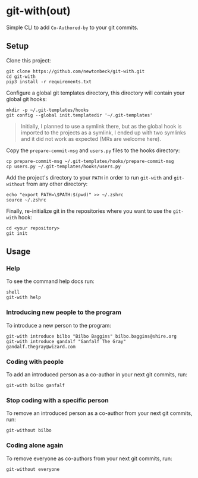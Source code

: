 # git-with(out)

Simple CLI to add `Co-Authored-by` to your git commits.

## Setup

Clone this project:

```shell
git clone https://github.com/newtonbeck/git-with.git
cd git-with
pip3 install -r requirements.txt
```

Configure a global git templates directory, this directory will contain your global git hooks:

```shell
mkdir -p ~/.git-templates/hooks
git config --global init.templatedir '~/.git-templates'
```

> Initially, I planned to use a symlink there, but as the global hook is imported to the projects as a symlink, I ended up with two symlinks and it did not work as expected (MRs are welcome here).

Copy the `prepare-commit-msg` and `users.py` files to the hooks directory:

```shell
cp prepare-commit-msg ~/.git-templates/hooks/prepare-commit-msg
cp users.py ~/.git-templates/hooks/users.py
```

Add the project's directory to your `PATH` in order to run `git-with` and `git-without` from any other directory:

```shell
echo "export PATH=\$PATH:$(pwd)" >> ~/.zshrc
source ~/.zshrc
```

Finally, re-initialize git in the repositories where you want to use the `git-with` hook:

```shell
cd <your repository>
git init
```

## Usage

### Help

To see the command help docs run:

```
shell
git-with help
```

### Introducing new people to the program

To introduce a new person to the program:

```shell
git-with introduce bilbo "Bilbo Baggins" bilbo.baggins@shire.org
git-with introduce gandalf "Ganfalf The Gray" gandalf.thegray@wizard.com
```

### Coding with people

To add an introduced person as a co-author in your next git commits, run:

```shell
git-with bilbo ganfalf
```

### Stop coding with a specific person

To remove an introduced person as a co-author from your next git commits, run:

```shell
git-without bilbo
```

### Coding alone again

To remove everyone as co-authors from your next git commits, run:

```shell
git-without everyone
```
